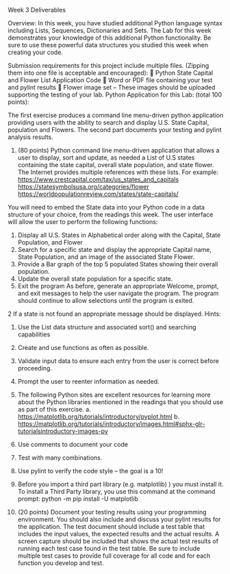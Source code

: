 Week 3 Deliverables

Overview: In this week, you have studied additional Python language syntax including Lists, Sequences,
Dictionaries and Sets. The Lab for this week demonstrates your knowledge of this additional Python
functionality. Be sure to use these powerful data structures you studied this week when creating your
code.

Submission requirements for this project include multiple files. (Zipping them into one file is
acceptable and encouraged):
 Python State Capital and Flower List Application Code
 Word or PDF file containing your test and pylint results
 Flower image set – These images should be uploaded supporting the testing of your lab.
Python Application for this Lab: (total 100 points):

The first exercise produces a command line menu-driven python application providing users with the
ability to search and display U.S. State Capital, population and Flowers. The second part documents your
testing and pylint analysis results.
1. (80 points) Python command line menu-driven application that allows a user to display, sort and
update, as needed a List of U.S states containing the state capital, overall state population, and state
flower. The Internet provides multiple references with these lists. For example:
https://www.crestcapital.com/tax/us_states_and_capitals
https://statesymbolsusa.org/categories/flower
https://worldpopulationreview.com/states/state-capitals/

You will need to embed the State data into your Python code in a data structure of your choice, from the
readings this week. The user interface will allow the user to perform the following functions:
 1. Display all U.S. States in Alphabetical order along with the
Capital, State Population, and Flower
2. Search for a specific state and display the appropriate Capital
name, State Population, and an image of the associated State Flower.
 3. Provide a Bar graph of the top 5 populated States showing their overall population.
4. Update the overall state population for a specific state.
 5. Exit the program
As before, generate an appropriate Welcome, prompt, and exit messages to help the user navigate the
program.
The program should continue to allow selections until the program is exited.

2
If a state is not found an appropriate message should be displayed.
Hints:
1. Use the List data structure and associated sort() and searching capabilities
2. Create and use functions as often as possible.
3. Validate input data to ensure each entry from the user is correct before proceeding.
4. Prompt the user to reenter information as needed.
5. The following Python sites are excellent resources for learning more about the Python libraries
mentioned in the readings that you should use as part of this exercise.
a. https://matplotlib.org/tutorials/introductory/pyplot.html
b. https://matplotlib.org/tutorials/introductory/images.html#sphx-glr-tutorialsintroductory-images-py
6. Use comments to document your code
7. Test with many combinations.
8. Use pylint to verify the code style – the goal is a 10!
9. Before you import a third part library (e.g. matplotlib) ) you must install it. To install a Third Party
library, you use this command at the command prompt:
python -m pip install -U matplotlib

2. (20 points) Document your testing results using your programming environment. You should also
include and discuss your pylint results for the application. The test document should include a test
table that includes the input values, the expected results and the actual results. A screen capture
should be included that shows the actual test results of running each test case found in the test
table. Be sure to include multiple test cases to provide full coverage for all code and for each
function you develop and test. 
